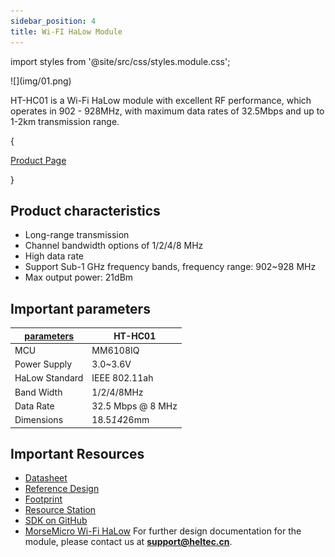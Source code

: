 ```yaml
---
sidebar_position: 4
title: Wi-FI HaLow Module
---
```


import styles from '@site/src/css/styles.module.css';

<div style={{ textAlign: 'center' }}>
  ![](img/01.png)
</div>

HT-HC01 is a Wi-Fi HaLow module with excellent RF performance, which operates in 902 - 928MHz, with maximum data rates of 32.5Mbps and up to 1-2km transmission range.

{<div className={styles.btnContainer}>
  <a href="https://heltec.org/project/ht-hc01/" className={styles.btnLink1}>
    Product Page
  </a>
</div>}

## Product characteristics
- Long-range transmission
- Channel bandwidth options of 1/2/4/8 MHz
- High data rate
- Support Sub-1 GHz frequency bands, frequency range: 902~928 MHz
- Max output power: 21dBm

## Important parameters
| [parameters](https://resource.heltec.cn/download/HT-HC01/Datasheet/HT-HC01.pdf)         | HT-HC01        |
|--------------------|----------------------------|
|MCU     |	   		MM6108IQ             |
|Power Supply  |     	3.0~3.6V            |
|HaLow Standard     |   	IEEE 802.11ah           |
|Band Width       | 		1/2/4/8MHz       |
|Data Rate          |  	32.5 Mbps @ 8 MHz|
|Dimensions       |   	18.5*14*26mm |


## Important Resources

- [Datasheet](https://resource.heltec.cn/download/HT-HC01/Datasheet)
- [Reference Design](https://resource.heltec.cn/download/HT-HC01/Reference_design)
- [Footprint](https://resource.heltec.cn/download/Heltec_Module_Footprint/HT-HC01)
- [Resource Station](https://resource.heltec.cn/download/HT-HC01)
- [SDK on GitHub](https://github.com/HelTecAutomation/ESP_HaLow)
- [MorseMicro Wi-Fi HaLow](https://github.com/MorseMicro)
For further design documentation for the module, please contact us at **support@heltec.cn**.
